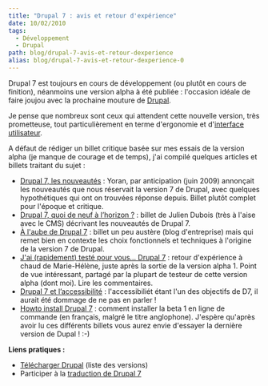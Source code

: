 ```yaml
---
title: "Drupal 7 : avis et retour d'expérience"
date: 10/02/2010
tags:
  - Développement
  - Drupal
path: blog/drupal-7-avis-et-retour-dexperience
alias: blog/drupal-7-avis-et-retour-dexperience-0
---
```

Drupal 7 est toujours en cours de développement (ou plutôt en cours de finition), néanmoins une version alpha à été publiée : l'occasion idéale de faire joujou avec la prochaine mouture de [Drupal](/tags/drupal).

Je pense que nombreux sont ceux qui attendent cette nouvelle version, très prometteuse, tout particulièrement en terme d'ergonomie et d'[interface utilisateur](http://www.d7ux.org/).

A défaut de rédiger un billet critique basée sur mes essais de la version alpha (je manque de courage et de temps), j'ai compilé quelques articles et billets traitant du sujet :
<!-- excerpt -->
* [Drupal 7, les nouveautés](http://arnumeral.fr/articles/drupal/drupal-7-les-nouveautes) : Yoran, par anticipation (juin 2009) annonçait les nouveautés que nous réservait la version 7 de Drupal, avec quelques hypothétiques qui ont on trouvées réponse depuis. Billet plutôt complet pour l'époque et critique.
* [Drupal 7, quoi de neuf à l’horizon ?](http://juliendubois.fr/drupal_blog/drupal-7-quoi-de-neuf-a-lhorizon/) : billet de Julien Dubois (très à l'aise avec le CMS) décrivant les nouveautés de Drupal 7.
* [À l'aube de Drupal 7](http://www.linalis.com/actualites/articles-presse/-laube-drupal-7) : billet un peu austère (blog d'entreprise) mais qui remet bien en contexte les choix fonctionnels et techniques à l'origine de la version 7 de Drupal.
* [J'ai (rapidement) testé pour vous... Drupal 7](http://www.drupalistic.net/billet/jai-rapidement-teste-pour-vous-drupal-7) : retour d'expérience à chaud de Marie-Hélène, juste après la sortie de la version alpha 1. Point de vue intéressant, partagé par la plupart de testeur de cette version alpha (dont moi). Lire les commentaires.
* [Drupal 7 et l’accessibilité](http://www.bertrandkeller.info/2009/07/16/763-drupal-7-et-laccessibilite/) : l'accessibiliét étant l'un des objectifs de D7, il aurait été dommage de ne pas en parler !
* [Howto install Drupal 7](http://blog.admin-linux.org/cms-blog/howto-install-drupal-7) : comment installer la beta 1 en ligne de commande (en français, malgré le titre anglophone).
J'espère qu'après avoir lu ces différents billets vous aurez envie d'essayer la dernière version de Dupal ! :-)

**Liens pratiques :**

* [Télécharger Drupal](http://drupal.org/project/drupal) (liste des versions)
* Participer à la [traduction de Drupal 7](http://localize.drupal.org/translate/languages/fr/view?project=drupal&status=0&release=17706&search=&author=&context=all&limit=10)
